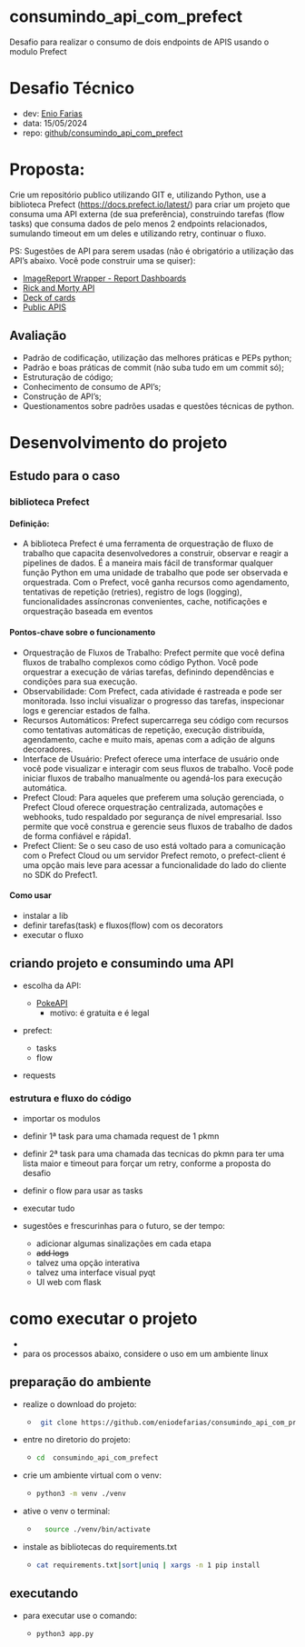 # consumindo_api_com_prefect
Desafio para realizar o consumo de dois endpoints de APIS usando o modulo Prefect



# Desafio Técnico

 - dev: [Enio Farias](mailto:eniodefarias@gmail.com)
 - data: 15/05/2024
 - repo: [github/consumindo_api_com_prefect](https://github.com/eniodefarias/consumindo_api_com_prefect)
 


# Proposta:
 Crie um repositório publico utilizando GIT e, utilizando Python, use a biblioteca Prefect (https://docs.prefect.io/latest/) para criar um projeto que consuma uma API externa (de sua preferência), construindo tarefas (flow tasks) que consuma dados de pelo menos 2 endpoints relacionados, sumulando timeout em um deles e utilizando retry, continuar o fluxo.

 PS: Sugestões de API para serem usadas (não é obrigatório a utilização das API’s abaixo. Você pode construir uma se quiser):
 - [ImageReport Wrapper - Report Dashboards](https://developers.thecatapi.com/)
 - [Rick and Morty API](https://rickandmortyapi.com)
 - [Deck of cards](https://deckofcardsapi.com)
 - [Public APIS](https://publicapis.dev)


## Avaliação

 - Padrão de codificação, utilização das melhores práticas e PEPs python;
 - Padrão e boas práticas de commit (não suba tudo em um commit só);
 - Estruturação de código;
 - Conhecimento de consumo de API’s;
 - Construção de API’s;
 - Questionamentos sobre padrões usadas e questões técnicas de python.

# Desenvolvimento do projeto

## Estudo para o caso

### biblioteca Prefect

#### Definição:
   - A biblioteca Prefect é uma ferramenta de orquestração de fluxo de trabalho que capacita desenvolvedores a construir, observar e reagir a pipelines de dados. É a maneira mais fácil de transformar qualquer função Python em uma unidade de trabalho que pode ser observada e orquestrada. Com o Prefect, você ganha recursos como agendamento, tentativas de repetição (retries), registro de logs (logging), funcionalidades assíncronas convenientes, cache, notificações e orquestração baseada em eventos

#### Pontos-chave sobre o funcionamento
 - Orquestração de Fluxos de Trabalho: Prefect permite que você defina fluxos de trabalho complexos como código Python. Você pode orquestrar a execução de várias tarefas, definindo dependências e condições para sua execução.
 - Observabilidade: Com Prefect, cada atividade é rastreada e pode ser monitorada. Isso inclui visualizar o progresso das tarefas, inspecionar logs e gerenciar estados de falha.
 - Recursos Automáticos: Prefect supercarrega seu código com recursos como tentativas automáticas de repetição, execução distribuída, agendamento, cache e muito mais, apenas com a adição de alguns decoradores.
 - Interface de Usuário: Prefect oferece uma interface de usuário onde você pode visualizar e interagir com seus fluxos de trabalho. Você pode iniciar fluxos de trabalho manualmente ou agendá-los para execução automática.
 - Prefect Cloud: Para aqueles que preferem uma solução gerenciada, o Prefect Cloud oferece orquestração centralizada, automações e webhooks, tudo respaldado por segurança de nível empresarial. Isso permite que você construa e gerencie seus fluxos de trabalho de dados de forma confiável e rápida1.
 - Prefect Client: Se o seu caso de uso está voltado para a comunicação com o Prefect Cloud ou um servidor Prefect remoto, o prefect-client é uma opção mais leve para acessar a funcionalidade do lado do cliente no SDK do Prefect1.

 #### Como usar
  - instalar a lib
  - definir tarefas(task) e fluxos(flow) com os decorators
  - executar o fluxo


## criando projeto e consumindo uma API

 - escolha da API:
   - [PokeAPI](https://pokeapi.co/)
     - motivo: é gratuita e é legal

 - prefect:
   - tasks
   - flow

 - requests

### estrutura e fluxo do código

 - importar os modulos
 - definir 1ª task para uma chamada request de 1 pkmn
 - definir 2ª task para uma chamada das tecnicas do pkmn para ter uma lista maior e timeout para forçar um retry, conforme a proposta do desafio
 - definir o flow para usar as tasks
 - executar tudo



 - sugestões e frescurinhas para o futuro, se der tempo:
   - adicionar algumas sinalizações em cada etapa
   - ~~add logs~~
   - talvez uma opção interativa 
   - talvez uma interface visual pyqt
   - UI web com flask

# como executar o projeto
 -
 - para os processos abaixo, considere o uso em um ambiente linux

## preparação do ambiente

 - realize o download do projeto:
   - ```bash
      git clone https://github.com/eniodefarias/consumindo_api_com_prefect.git 
     ```
 - entre no diretorio do projeto:
   - ```bash 
     cd  consumindo_api_com_prefect
     ```
 - crie um ambiente virtual com o venv:
   - ```bash
     python3 -m venv ./venv
     ```

 - ative o venv o terminal:
   - ```bash
       source ./venv/bin/activate
       ```
   
 - instale as bibliotecas do requirements.txt
   - ```bash
     cat requirements.txt|sort|uniq | xargs -n 1 pip install 
     ```
 
 
## executando
 - para executar use o comando:
   - ```bash
     python3 app.py     
        ```
   